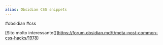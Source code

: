 ```yaml
---
alias: Obsidian CSS snippets
---
```

#obsidian #css 


[Sito molto interessante()]https://forum.obsidian.md/t/meta-post-common-css-hacks/1978)
